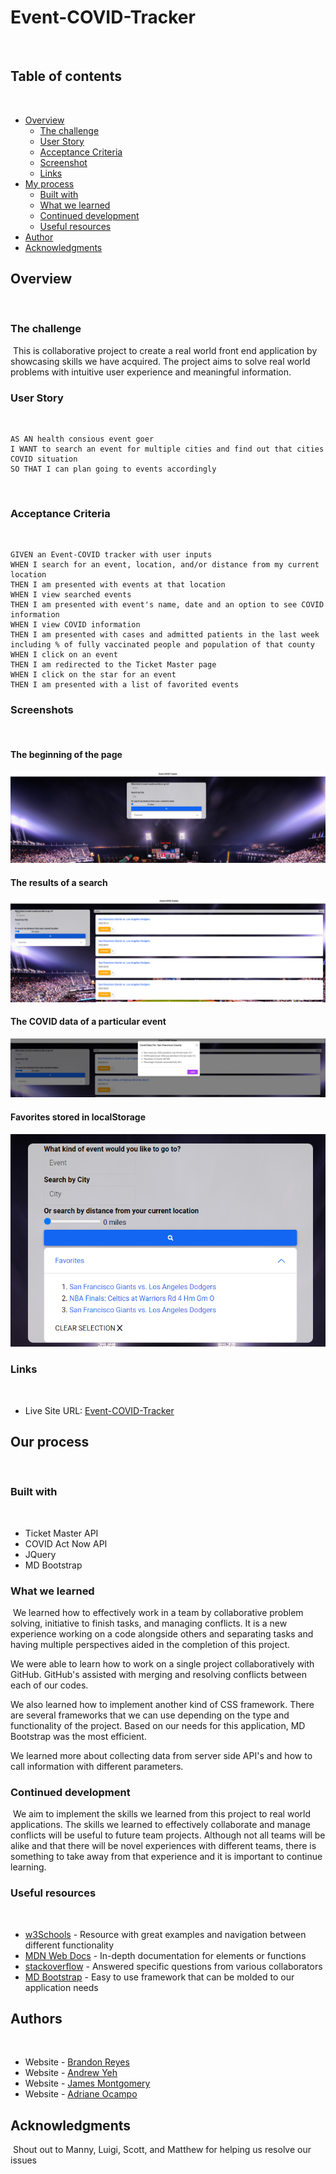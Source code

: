 <!-- test -->
# Event-COVID-Tracker
​
## Table of contents
​
- [Overview](#overview)
  - [The challenge](#the-challenge)
  - [User Story](#user-story)
  - [Acceptance Criteria](#acceptance-criteria)
  - [Screenshot](#screenshots)
  - [Links](#links)
- [My process](#my-process)
  - [Built with](#built-with)
  - [What we learned](#what-we-learned)
  - [Continued development](#continued-development)
  - [Useful resources](#useful-resources)
- [Author](#author)
- [Acknowledgments](#acknowledgments)
​
## Overview
​
### The challenge
​
This is collaborative project to create a real world front end application by showcasing skills we have acquired. The project aims to solve real world problems with intuitive user experience and meaningful information.
​
### User Story
​
```
AS AN health consious event goer
I WANT to search an event for multiple cities and find out that cities COVID situation
SO THAT I can plan going to events accordingly
```
​
### Acceptance Criteria
​
```
GIVEN an Event-COVID tracker with user inputs
WHEN I search for an event, location, and/or distance from my current location
THEN I am presented with events at that location
WHEN I view searched events
THEN I am presented with event's name, date and an option to see COVID information
WHEN I view COVID information
THEN I am presented with cases and admitted patients in the last week including % of fully vaccinated people and population of that county
WHEN I click on an event
THEN I am redirected to the Ticket Master page 
WHEN I click on the star for an event
THEN I am presented with a list of favorited events
```

### Screenshots
​
#### The beginning of the page
![screenshot](./Assets/images/Event-COVID%20search%20page.png)

#### The results of a search
![screenshot](./Assets/images/Event-COVID%20results%20page.png)

#### The COVID data of a particular event
![screenshot](./Assets/images/Event-COVID%20covid%20information.png)

#### Favorites stored in localStorage
![screenshot](./Assets/images/Event-COVID%20stored%20favorites.PNG)

### Links
​
- Live Site URL: [Event-COVID-Tracker](https://brandonjreyes.github.io/Event-COVID-Tracker/)
​
## Our process
​
### Built with
​
- Ticket Master API
- COVID Act Now API
- JQuery
- MD Bootstrap
​
### What we learned
​
We learned how to effectively work in a team by collaborative problem solving, initiative to finish tasks, and managing conflicts.  It is a new experience working on a code alongside others and separating tasks and having multiple perspectives aided in the completion of this project.

We were able to learn how to work on a single project collaboratively with GitHub. GitHub's assisted with merging and resolving conflicts between each of our codes. 

We also learned how to implement another kind of CSS framework. There are several frameworks that we can use depending on the type and functionality of the project. Based on our needs for this application, MD Bootstrap was the most efficient. 

We learned more about collecting data from server side API's and how to call information with different parameters.
​
### Continued development
​
We aim to implement the skills we learned from this project to real world applications. The skills we learned to effectively collaborate and manage conflicts will be useful to future team projects. Although not all teams will be alike and that there will be novel experiences with different teams, there is something to take away from that experience and it is important to continue learning.
​
### Useful resources
​
- [w3Schools](https://www.w3schools.com/) - Resource with great examples and navigation between different functionality
- [MDN Web Docs](https://developer.mozilla.org/en-US/docs/Learn/JavaScript) - In-depth documentation for elements or functions
- [stackoverflow](https://stackoverflow.com/) - Answered specific questions from various collaborators
- [MD Bootstrap](https://mdbootstrap.com/) - Easy to use framework that can be molded to our application needs

## Authors
​
- Website - [Brandon Reyes](https://www.your-site.com)
- Website - [Andrew Yeh](https://ayeh6.github.io/Yeh-Andrew-Portfolio-Website/)
- Website - [James Montgomery](https://jmonty94.github.io/portfolio/)
- Website - [Adriane Ocampo](https://ocampoad.github.io/Adriane_Ocampo_Portfolio/)

## Acknowledgments
​
Shout out to Manny, Luigi, Scott, and Matthew for helping us resolve our issues

